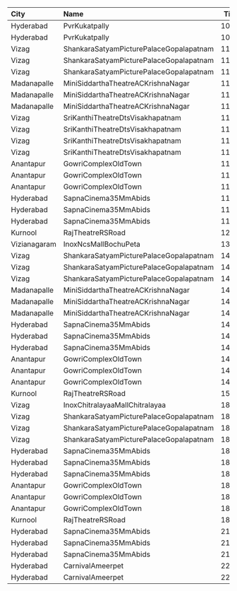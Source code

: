 | City         | Name                                    |  Time | Type            | Price | Capacity | Booked |
| :----------- | :-------------------------------------- | ----: | :-------------- | ----: | -------: | -----: |
| Hyderabad    | PvrKukatpally                           | 10:20 | Classic         |  150₹ |      135 |    135 |
| Hyderabad    | PvrKukatpally                           | 10:20 | Recliner        |  250₹ |        9 |      9 |
| Vizag        | ShankaraSatyamPicturePalaceGopalapatnam | 11:00 | Balcony         |  112₹ |      208 |    197 |
| Vizag        | ShankaraSatyamPicturePalaceGopalapatnam | 11:00 | FirstClass      |   80₹ |       25 |     25 |
| Vizag        | ShankaraSatyamPicturePalaceGopalapatnam | 11:00 | SecondClass     |   40₹ |       65 |     65 |
| Madanapalle  | MiniSiddarthaTheatreACKrishnaNagar      | 11:00 | Reserved        |   70₹ |      210 |    105 |
| Madanapalle  | MiniSiddarthaTheatreACKrishnaNagar      | 11:00 | First           |   50₹ |      124 |     62 |
| Madanapalle  | MiniSiddarthaTheatreACKrishnaNagar      | 11:00 | Second          |   30₹ |       74 |     37 |
| Vizag        | SriKanthiTheatreDtsVisakhapatnam        | 11:00 | ReservedClass   |   50₹ |      195 |    134 |
| Vizag        | SriKanthiTheatreDtsVisakhapatnam        | 11:00 | FirstClass      |   40₹ |      167 |    128 |
| Vizag        | SriKanthiTheatreDtsVisakhapatnam        | 11:00 | SecondClass     |   30₹ |      125 |    125 |
| Vizag        | SriKanthiTheatreDtsVisakhapatnam        | 11:00 | ThirdClass      |   20₹ |      122 |    122 |
| Anantapur    | GowriComplexOldTown                     | 11:15 | Platinum        |  110₹ |      244 |    140 |
| Anantapur    | GowriComplexOldTown                     | 11:15 | Gold            |   70₹ |      134 |    134 |
| Anantapur    | GowriComplexOldTown                     | 11:15 | Silver          |   30₹ |      106 |    106 |
| Hyderabad    | SapnaCinema35MmAbids                    | 11:30 | Balcony         |  100₹ |      324 |    270 |
| Hyderabad    | SapnaCinema35MmAbids                    | 11:30 | Silver          |   70₹ |      228 |    164 |
| Hyderabad    | SapnaCinema35MmAbids                    | 11:30 | Bronze          |   50₹ |      144 |    144 |
| Kurnool      | RajTheatreRSRoad                        | 12:00 | Balcony         |  100₹ |      387 |    235 |
| Vizianagaram | InoxNcsMallBochuPeta                    | 13:00 | Exclusive       |  150₹ |       99 |      0 |
| Vizag        | ShankaraSatyamPicturePalaceGopalapatnam | 14:00 | Balcony         |  112₹ |      208 |    197 |
| Vizag        | ShankaraSatyamPicturePalaceGopalapatnam | 14:00 | FirstClass      |   80₹ |       25 |     25 |
| Vizag        | ShankaraSatyamPicturePalaceGopalapatnam | 14:00 | SecondClass     |   40₹ |       65 |     65 |
| Madanapalle  | MiniSiddarthaTheatreACKrishnaNagar      | 14:00 | Reserved        |   70₹ |      210 |    105 |
| Madanapalle  | MiniSiddarthaTheatreACKrishnaNagar      | 14:00 | First           |   50₹ |      124 |     62 |
| Madanapalle  | MiniSiddarthaTheatreACKrishnaNagar      | 14:00 | Second          |   30₹ |       74 |     37 |
| Hyderabad    | SapnaCinema35MmAbids                    | 14:30 | Balcony         |  100₹ |      324 |    270 |
| Hyderabad    | SapnaCinema35MmAbids                    | 14:30 | Silver          |   70₹ |      228 |    164 |
| Hyderabad    | SapnaCinema35MmAbids                    | 14:30 | Bronze          |   50₹ |      144 |    144 |
| Anantapur    | GowriComplexOldTown                     | 14:30 | Platinum        |  110₹ |      244 |    140 |
| Anantapur    | GowriComplexOldTown                     | 14:30 | Gold            |   70₹ |      134 |    134 |
| Anantapur    | GowriComplexOldTown                     | 14:30 | Silver          |   30₹ |      106 |    106 |
| Kurnool      | RajTheatreRSRoad                        | 15:00 | Balcony         |  100₹ |      387 |    235 |
| Vizag        | InoxChitralayaaMallChitralayaa          | 18:00 | Executive       |  150₹ |       58 |      0 |
| Vizag        | ShankaraSatyamPicturePalaceGopalapatnam | 18:00 | Balcony         |  112₹ |      208 |    197 |
| Vizag        | ShankaraSatyamPicturePalaceGopalapatnam | 18:00 | FirstClass      |   80₹ |       25 |     25 |
| Vizag        | ShankaraSatyamPicturePalaceGopalapatnam | 18:00 | SecondClass     |   40₹ |       65 |     65 |
| Hyderabad    | SapnaCinema35MmAbids                    | 18:00 | Balcony         |  100₹ |      324 |    270 |
| Hyderabad    | SapnaCinema35MmAbids                    | 18:00 | Silver          |   70₹ |      228 |    164 |
| Hyderabad    | SapnaCinema35MmAbids                    | 18:00 | Bronze          |   50₹ |      144 |    144 |
| Anantapur    | GowriComplexOldTown                     | 18:15 | Platinum        |  110₹ |      244 |    140 |
| Anantapur    | GowriComplexOldTown                     | 18:15 | Gold            |   70₹ |      134 |    134 |
| Anantapur    | GowriComplexOldTown                     | 18:15 | Silver          |   30₹ |      106 |    106 |
| Kurnool      | RajTheatreRSRoad                        | 18:30 | Balcony         |  100₹ |      387 |    235 |
| Hyderabad    | SapnaCinema35MmAbids                    | 21:15 | Balcony         |  100₹ |      324 |    270 |
| Hyderabad    | SapnaCinema35MmAbids                    | 21:15 | Silver          |   70₹ |      228 |    164 |
| Hyderabad    | SapnaCinema35MmAbids                    | 21:15 | Bronze          |   50₹ |      144 |    144 |
| Hyderabad    | CarnivalAmeerpet                        | 22:35 | PlatinumOffline |  150₹ |      240 |      0 |
| Hyderabad    | CarnivalAmeerpet                        | 22:35 | ReclinerOffline |  250₹ |       30 |      0 |